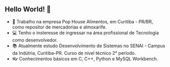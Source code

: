 ## Hello World! 👋

- 🔭 Trabalho na empresa Pop House Alimentos, em Curitiba - PR/BR, como repositor de mercadorias e almoxarife.
- 💻 Tenho o insteresse de ingressar na área profissional de Tecnologia como desenvolvedor.
- 📚 Atualmente estudo Desenvolvimento de Sistemas no SENAI - Campus da Indútria, Curitiba-PR. Curso de nível técnico 2° período.  
- 👓 Conhecimentos básicos em C, C++, Python e MySQL Workbench.

